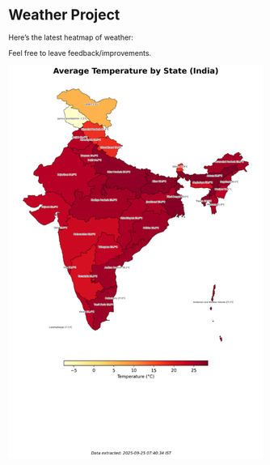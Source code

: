 # Weather Project

Here’s the latest heatmap of weather:

Feel free to leave feedback/improvements.

![India Heatmap](docs/assets/india_heatmap.png?v=D4A49C)
